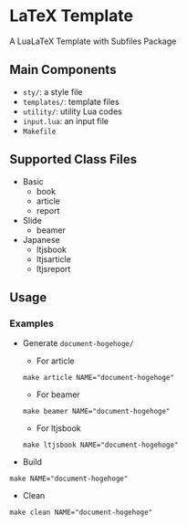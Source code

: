 # LaTeX Template
A LuaLaTeX Template with Subfiles Package
## Main Components
- `sty/`: a style file
- `templates/`: template files
- `utility/`: utility Lua codes
- `input.lua`: an input file
- `Makefile`

## Supported Class Files
- Basic
  - book
  - article
  - report
- Slide
  - beamer
- Japanese
  - ltjsbook
  - ltjsarticle
  - ltjsreport

## Usage
### Examples
- Generate `document-hogehoge/`
  - For article
  ```shell
  make article NAME="document-hogehoge"
  ```  
  - For beamer
  ```shell
  make beamer NAME="document-hogehoge"
  ```

  - For ltjsbook
  ```shell
  make ltjsbook NAME="document-hogehoge"
  ```

- Build
```shell
make NAME="document-hogehoge"
```

- Clean
```shell
make clean NAME="document-hogehoge"
```